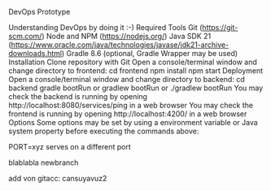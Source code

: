
DevOps Prototype

Understanding DevOps by doing it :-)
Required Tools
Git (https://git-scm.com/)
Node and NPM (https://nodejs.org/)
Java SDK 21 (https://www.oracle.com/java/technologies/javase/jdk21-archive-downloads.html)
Gradle 8.6 (optional, Gradle Wrapper may be used)
Installation
Clone repository with Git
Open a console/terminal window and change directory to frontend:
cd frontend
npm install
npm start
Deployment
Open a console/terminal window and change directory to backend:
cd backend
gradle bootRun or gradlew bootRun or ./gradlew bootRun
You may check the backend is running by opening http://localhost:8080/services/ping in a web browser
You may check the frontend is running by opening http://localhost:4200/ in a web browser
Options
Some options may be set by using a environment variable or Java system property before executing the commands above:

PORT=xyz serves on a different port

blablabla newbranch

add von gitacc: cansuyavuz2 